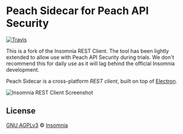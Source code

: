 # Peach Sidecar for Peach API Security

[![Travis](https://travis-ci.org/PeachTech/insomnia.svg?branch=develop)](https://travis-ci.org/PeachTech/insomnia.svg?branch=develop)

This is a fork of the Insomnia REST Client.  The tool has been lightly extended to allow use with Peach API Security during trials.  We don't recommend this for daily use as it will lag behind the official Insomnia development.

Peach Sidecar is a cross-platform _REST client_, built on top of [Electron](http://electron.atom.io/).

![Insomnia REST Client Screenshot](https://insomnia.rest/images/docs/promo.png)

## License

[GNU AGPLv3](LICENSE) &copy; [Insomnia](https://insomnia.rest)
